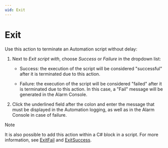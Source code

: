 ```yaml
---
uid: Exit
---
```


# Exit

Use this action to terminate an Automation script without delay:

1. Next to *Exit script with*, choose *Success* or *Failure* in the dropdown list:

   - Success: the execution of the script will be considered "successful" after it is terminated due to this action.

   - Failure: the execution of the script will be considered "failed" after it is terminated due to this action. In this case, a "Fail" message will be generated in the Alarm Console.

1. Click the underlined field after the colon and enter the message that must be displayed in the Automation logging, as well as in the Alarm Console in case of failure.

> [!NOTE]
> It is also possible to add this action within a C# block in a script. For more information, see [ExitFail](xref:Skyline.DataMiner.Automation.Engine.ExitFail(System.String)) and [ExitSuccess](xref:Skyline.DataMiner.Automation.Engine.ExitSuccess(System.String)).
